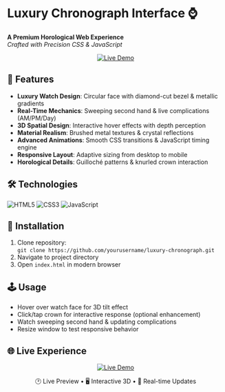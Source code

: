 # Luxury Chronograph Interface ⌚

**A Premium Horological Web Experience**  
*Crafted with Precision CSS & JavaScript*

  <p align="center">
  <a href="https://ihsansaif313.github.io/WEB-DIGITAL-CLOCK/">
    <img src="https://img.shields.io/badge/Experience_Live-Demo-2ecc71?style=for-the-badge&logo=google-chrome&logoColor=white" alt="Live Demo">
  </a>

## 🌟 Features  
- **Luxury Watch Design**: Circular face with diamond-cut bezel & metallic gradients  
- **Real-Time Mechanics**: Sweeping second hand & live complications (AM/PM/Day)  
- **3D Spatial Design**: Interactive hover effects with depth perception  
- **Material Realism**: Brushed metal textures & crystal reflections  
- **Advanced Animations**: Smooth CSS transitions & JavaScript timing engine  
- **Responsive Layout**: Adaptive sizing from desktop to mobile  
- **Horological Details**: Guilloché patterns & knurled crown interaction  

## 🛠 Technologies  
![HTML5](https://img.shields.io/badge/-HTML5-E34F26?logo=html5&logoColor=white)
![CSS3](https://img.shields.io/badge/-CSS3-1572B6?logo=css3&logoColor=white)
![JavaScript](https://img.shields.io/badge/-JavaScript-F7DF1E?logo=javascript&logoColor=black)


## 🚀 Installation  
1. Clone repository:  
`git clone https://github.com/yourusername/luxury-chronograph.git`  
2. Navigate to project directory  
3. Open `index.html` in modern browser  

## 🕹 Usage  
- Hover over watch face for 3D tilt effect  
- Click/tap crown for interactive response (optional enhancement)  
- Watch sweeping second hand & updating complications  
- Resize window to test responsive behavior  

## 🌐 Live Experience 

<p align="center">
  <a href="https://ihsansaif313.github.io/WEB-DIGITAL-CLOCK/">
    <img src="https://img.shields.io/badge/Experience_Live-Demo-2ecc71?style=for-the-badge&logo=google-chrome&logoColor=white" alt="Live Demo">
  </a>
 

<div align="center">
  🕑 Live Preview • 🖥 Interactive 3D • 🔄 Real-time Updates
</div>

<br>


